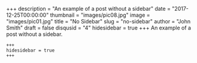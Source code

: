 +++
description = "An example of a post without a sidebar"
date = "2017-12-25T00:00:00"
thumbnail = "images/pic08.jpg"
image = "images/pic01.jpg"
title = "No Sidebar"
slug = "no-sidebar"
author = "John Smith"
draft = false
disqusid = "4"
hidesidebar = true
+++
An example of a post without a sidebar.

```
+++
hidesidebar = true
+++
```